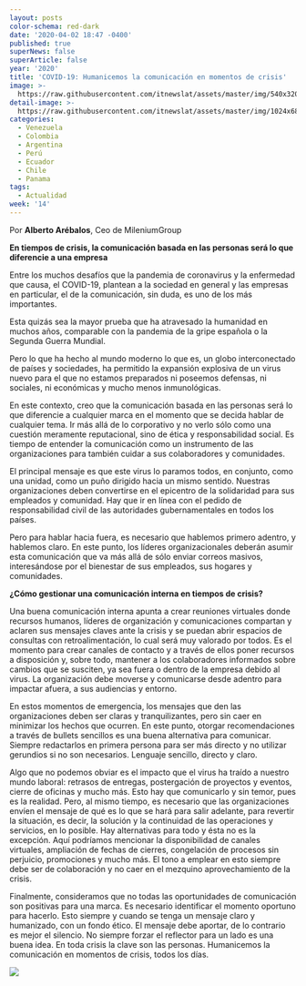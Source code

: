 ```yaml
---
layout: posts
color-schema: red-dark
date: '2020-04-02 18:47 -0400'
published: true
superNews: false
superArticle: false
year: '2020'
title: 'COVID-19: Humanicemos la comunicación en momentos de crisis'
image: >-
  https://raw.githubusercontent.com/itnewslat/assets/master/img/540x320/Alberto-Arevalos-p.jpg
detail-image: >-
  https://raw.githubusercontent.com/itnewslat/assets/master/img/1024x680/Alberto-Arevalos-g.jpg
categories:
  - Venezuela
  - Colombia
  - Argentina
  - Perú
  - Ecuador
  - Chile
  - Panama
tags:
  - Actualidad
week: '14'
---
```

Por **Alberto Arébalos**, Ceo de MileniumGroup

**En tiempos de crisis, la comunicación basada en las personas será lo que diferencie a una empresa**

Entre los muchos desafíos que la pandemia de coronavirus y la enfermedad que causa, el COVID-19, plantean a la sociedad en general y las empresas en particular, el de la comunicación, sin duda, es uno de los más importantes.

Esta quizás sea la mayor prueba que ha atravesado la humanidad en muchos años, comparable con la pandemia de la gripe española o la Segunda Guerra Mundial.

Pero lo que ha hecho al mundo moderno lo que es, un globo interconectado de países y sociedades, ha permitido la expansión explosiva de un virus nuevo para el que no estamos preparados ni poseemos defensas, ni sociales, ni económicas y mucho menos inmunológicas.

En este contexto, creo que la comunicación basada en las personas será lo que diferencie a cualquier marca en el momento que se decida hablar de cualquier tema. Ir más allá de lo corporativo y no verlo sólo como una cuestión meramente reputacional, sino de ética y responsabilidad social. Es tiempo de entender la comunicación como un instrumento de las organizaciones para también cuidar a sus colaboradores y comunidades.

El principal mensaje es que este virus lo paramos todos, en conjunto, como una unidad, como un puño dirigido hacia un mismo sentido. Nuestras organizaciones deben convertirse en el epicentro de la solidaridad para sus empleados y comunidad. Hay que ir en línea con el pedido de responsabilidad civil de las autoridades gubernamentales en todos los países.

Pero para hablar hacia fuera, es necesario que hablemos primero adentro, y hablemos claro. En este punto, los líderes organizacionales deberán asumir esta comunicación que va más allá de sólo enviar correos masivos, interesándose por el bienestar de sus empleados, sus hogares y comunidades.

**¿Cómo gestionar una comunicación interna en tiempos de crisis?**

Una buena comunicación interna apunta a crear reuniones virtuales donde recursos humanos, líderes de organización y comunicaciones compartan y aclaren sus mensajes claves ante la crisis y se puedan abrir espacios de consultas con retroalimentación, lo cual será muy valorado por todos. Es el momento para crear canales de contacto y a través de ellos poner recursos a disposición y, sobre todo, mantener a los colaboradores informados sobre cambios que se susciten, ya sea fuera o dentro de la empresa debido al virus. La organización debe moverse y comunicarse desde adentro para impactar afuera, a sus audiencias y entorno.

En estos momentos de emergencia, los mensajes que den las organizaciones deben ser claras y tranquilizantes, pero sin caer en minimizar los hechos que ocurren. En este punto, otorgar recomendaciones a través de bullets sencillos es una buena alternativa para comunicar. Siempre redactarlos en primera persona para ser más directo y no utilizar gerundios si no son necesarios. Lenguaje sencillo, directo y claro.

Algo que no podemos obviar es el impacto que el virus ha traído a nuestro mundo laboral: retrasos de entregas, postergación de proyectos y eventos, cierre de oficinas y mucho más. Esto hay que comunicarlo y sin temor, pues es la realidad. Pero, al mismo tiempo, es necesario que las organizaciones envíen el mensaje de qué es lo que se hará para salir adelante, para revertir la situación, es decir, la solución y la continuidad de las operaciones y servicios, en lo posible. Hay alternativas para todo y ésta no es la excepción. Aquí podríamos mencionar la disponibilidad de canales virtuales, ampliación de fechas de cierres, congelación de procesos sin perjuicio, promociones y mucho más. El tono a emplear en esto siempre debe ser de colaboración y no caer en el mezquino aprovechamiento de la crisis.

Finalmente, consideramos que no todas las oportunidades de comunicación son positivas para una marca. Es necesario identificar el momento oportuno para hacerlo. Esto siempre y cuando se tenga un mensaje claro y humanizado, con un fondo ético. El mensaje debe aportar, de lo contrario es mejor el silencio. No siempre forzar el reflector para un lado es una buena idea. En toda crisis la clave son las personas. Humanicemos la comunicación en momentos de crisis, todos los días.

<img src="https://tracker.metricool.com/c3po.jpg?hash=56f88a41e39ab42c063cc51676587a04"/>